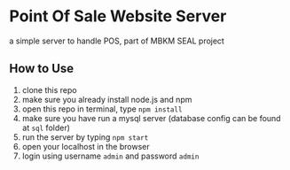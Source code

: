 # Point Of Sale Website Server
a simple server to handle POS, part of MBKM SEAL project

## How to Use
1. clone this repo
2. make sure you already install node.js and npm
3. open this repo in terminal, type `npm install`
4. make sure you have run a mysql server (database config can be found at `sql` folder)
5. run the server by typing `npm start`
6. open your localhost in the browser
7. login using username `admin` and password `admin`
